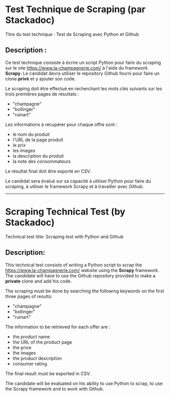 # Test Technique de Scraping (par Stackadoc)

Titre du test technique : Test de Scraping avec Python et Github

## Description :
Ce test technique consiste à écrire un script Python pour faire du scraping sur le site https://www.la-champagnerie.com/ à l'aide du framework **Scrapy**.
Le candidat devra utiliser le repository Github fourni pour faire un clone **privé** et y ajouter son code.

Le scraping doit être effectué en recherchant les mots clés suivants sur les trois premières pages de résultats :
- "champagne"
- "bollinger"
- "ruinart"

Les informations à récupérer pour chaque offre sont :
- le nom du produit
- l'URL de la page produit
- le prix
- les images
- la description du produit
- la note des consommateurs

Le résultat final doit être exporté en CSV.

Le candidat sera évalué sur sa capacité à utiliser Python pour faire du scraping, à utiliser le framework Scrapy et à travailler avec Github.

---

# Scraping Technical Test (by Stackadoc)

Technical test title: Scraping test with Python and Github

## Description:
This technical test consists of writing a Python script to scrap the https://www.la-champagnerie.com/ website using the **Scrapy** framework.
The candidate will have to use the Github repository provided to make a **private** clone and add his code.

The scraping must be done by searching the following keywords on the first three pages of results:
- "champagne"
- "bollinger"
- "ruinart"

The information to be retrieved for each offer are :
- the product name
- the URL of the product page
- the price
- the images
- the product description
- consumer rating

The final result must be exported in CSV.

The candidate will be evaluated on his ability to use Python to scrap, to use the Scrapy framework and to work with Github.